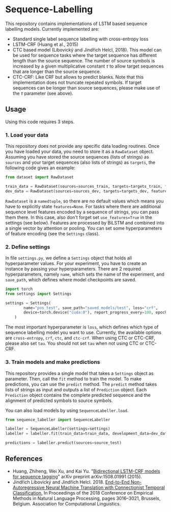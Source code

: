 # Sequence-Labelling

This repository contains implementations of LSTM based sequence labelling models.
Currently implemented are:
  * Standard single label sequence labelling with cross-entropy loss
  * LSTM-CRF (Huang et al., 2015)
  * CTC based model (Libovický and Jindřich Helcl, 2018). This model can be used for sequence
    tasks where the target sequence has different length than the source sequence. The number of
    source symbols is increased by a given multiplicative constant $\tau$ to allow target
    sequences that are longer than the source sequence.
  * CTC-CRF: Like CRF but allows to predict blanks. Note that this implementation does
    not truncate repeated symbols. If target sequences can be longer than source sequences,
    please make use of the $\tau$ parameter (see above).

## Usage
Using this code requires 3 steps.

### 1. Load your data
This repository does not provide any specific data loading routines.
Once you have loaded your data, you need to store it as a `RawDataset` object.
Assuming you have stored the source sequences (lists of strings) as `sources` and your target
sequences (also lists of strings) as `targets`, the following code gives an example:

```python
from dataset import RawDataset

train_data = RawDataset(sources=sources_train, targets=targets_train, features=None)
dev_data = RawDataset(sources=sources_dev, targets=targets_dev, features=None)
```

`RawDataset` is a `namedtuple`, so there are no default values which means you have to
explicitly state `features=None`. For tasks where there are additional sequence level features
encoded by a sequence of strings, you can pass them there.
In this case, also don't forget set `use_features=True` in the settings (see below).
Features are processed by BiLSTM and combined into a single vector by attention or pooling.
You can set some hyperparameters of feature encoding (see the `Settings` class).

### 2. Define settings
In file `settings.py`, we define a `Settings` object that holds all hyperparameter values.
For your experiment, you have to create an instance by passing your hyperparameters.
There are 2 required hyperparameters, namely `name`, which sets the name of the experiment,
and `save_path`, which defines where model checkpoints are saved.

```python
import torch
from settings import Settings

settings = Settings(
        name="pos_test", save_path="saved_models/test", loss="crf",
        device=torch.device("cuda:0"), report_progress_every=100, epochs=30, tau=1
    )
```

The most important hyperparameter is `loss`, which defines which type of sequence labelling
model you want to use. Currently, the available options are `cross-entropy`, `crf`, 
`ctc`, and `ctc-crf`. When using CTC or CTC-CRF, please also set `tau`.
You should not set `tau` when not using CTC or CTC-CRF.

### 3. Train models and make predictions
This repository provides a single model that takes a `Settings` object as parameter.
Then, call the `fit` method to train the model.
To make predictions, you can use the `predict` method.
The `predict` method takes lists of strings as input and outputs a list of `Prediction`
object. Each `Prediction` object contains the complete predicted sequence and the
alignment of predicted symbols to source symbols.

You can also load models by using `SequenceLabeller.load`.

```python
from sequence_labeller import SequenceLabeller

labeller = SequenceLabeller(settings=settings)
labeller = labeller.fit(train_data=train_data, development_data=dev_data)

predictions = labeller.predict(sources=source_test)
```

## References
 * Huang, Zhiheng, Wei Xu, and Kai Yu.
   "[Bidirectional LSTM-CRF models for sequence tagging](https://arxiv.org/abs/1508.01991)"
   arXiv preprint arXiv:1508.01991 (2015).
 * Jindřich Libovický and Jindřich Helcl. 2018. [End-to-End Non-Autoregressive Neural Machine Translation
   with Connectionist Temporal Classification.](https://aclanthology.org/D18-1336/)
   In Proceedings of the 2018 Conference on Empirical Methods in 
   Natural Language Processing, pages 3016–3021, Brussels, Belgium. Association for Computational Linguistics.

